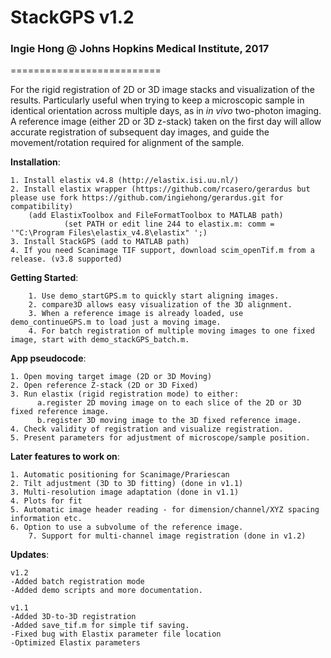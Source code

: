 # #
# StackGPS v1.2 #
### Ingie Hong @ Johns Hopkins Medical Institute, 2017 ###
========================== 

For the rigid registration of 2D or 3D image stacks and visualization of the results.
Particularly useful when trying to keep a microscopic sample in identical 
orientation across multiple days, as in *in vivo* two-photon imaging.
A reference image (either 2D or 3D z-stack) taken on the first day will allow 
accurate registration of subsequent day images, and guide the movement/rotation
required for alignment of the sample.


**Installation**:

	1. Install elastix v4.8 (http://elastix.isi.uu.nl/)
	2. Install elastix wrapper (https://github.com/rcasero/gerardus but please use fork https://github.com/ingiehong/gerardus.git for compatibility)
		(add ElastixToolbox and FileFormatToolbox to MATLAB path)
                (set PATH or edit line 244 to elastix.m: comm = '"C:\Program Files\elastix_v4.8\elastix" ';)
	3. Install StackGPS (add to MATLAB path)
	4. If you need Scanimage TIF support, download scim_openTif.m from a release. (v3.8 supported)

**Getting Started**:

        1. Use demo_startGPS.m to quickly start aligning images.
        2. compare3D allows easy visualization of the 3D alignment.
        3. When a reference image is already loaded, use demo_continueGPS.m to load just a moving image.
        4. For batch registration of multiple moving images to one fixed image, start with demo_stackGPS_batch.m.
        
**App pseudocode**:

	1. Open moving target image (2D or 3D Moving)
	2. Open reference Z-stack (2D or 3D Fixed)
	3. Run elastix (rigid registration mode) to either: 
          a.register 2D moving image on to each slice of the 2D or 3D fixed reference image.
          b.register 3D moving image to the 3D fixed reference image.
	4. Check validity of registration and visualize registration.
	5. Present parameters for adjustment of microscope/sample position.

**Later features to work on**:

	1. Automatic positioning for Scanimage/Prariescan
	2. Tilt adjustment (3D to 3D fitting) (done in v1.1)
	3. Multi-resolution image adaptation (done in v1.1)
	4. Plots for fit
	5. Automatic image header reading - for dimension/channel/XYZ spacing information etc.
	6. Option to use a subvolume of the reference image.
        7. Support for multi-channel image registration (done in v1.2)

**Updates**:

	v1.2 
	-Added batch registration mode
	-Added demo scripts and more documentation.

	v1.1
	-Added 3D-to-3D registration
	-Added save_tif.m for simple tif saving.
	-Fixed bug with Elastix parameter file location
	-Optimized Elastix parameters